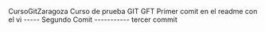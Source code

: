 CursoGitZaragoza
Curso de prueba GIT GFT
Primer comit en el readme con el vi
----- Segundo Comit
----------- tercer commit
